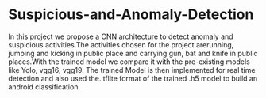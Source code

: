 # Suspicious-and-Anomaly-Detection
In this project we propose a CNN architecture to detect anomaly and suspicious activities.The activities chosen for the project arerunning, jumping and kicking in public place and carrying gun, bat and knife in public places.With the trained model we compare it with the pre-existing models like Yolo, vgg16, vgg19. The trained Model is then implemented for real time detection and also used the. tflite format of the trained .h5 model to build an android classification.

